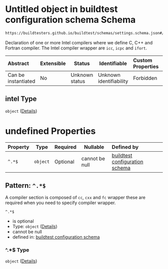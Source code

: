# Untitled object in buildtest configuration schema Schema

```txt
https://buildtesters.github.io/buildtest/schemas/settings.schema.json#/properties/compilers/properties/intel
```

Declaration of one or more Intel compilers where we define C, C++ and Fortran compiler. The Intel compiler wrapper are `icc`, `icpc` and `ifort`. 


| Abstract            | Extensible | Status         | Identifiable            | Custom Properties | Additional Properties | Access Restrictions | Defined In                                                                   |
| :------------------ | ---------- | -------------- | ----------------------- | :---------------- | --------------------- | ------------------- | ---------------------------------------------------------------------------- |
| Can be instantiated | No         | Unknown status | Unknown identifiability | Forbidden         | Allowed               | none                | [settings.schema.json\*](../out/settings.schema.json "open original schema") |

## intel Type

`object` ([Details](settings-properties-compilers-properties-intel.md))

# undefined Properties

| Property | Type     | Required | Nullable       | Defined by                                                                                                                                                                                                             |
| :------- | -------- | -------- | -------------- | :--------------------------------------------------------------------------------------------------------------------------------------------------------------------------------------------------------------------- |
| `^.*$`   | `object` | Optional | cannot be null | [buildtest configuration schema](settings-definitions-compiler_section.md "https&#x3A;//buildtesters.github.io/buildtest/schemas/settings.schema.json#/properties/compilers/properties/intel/patternProperties/^.\*$") |

## Pattern: `^.*$`

A compiler section is composed of `cc`, `cxx` and `fc` wrapper these are required when you need to specify compiler wrapper.


`^.*$`

-   is optional
-   Type: `object` ([Details](settings-definitions-compiler_section.md))
-   cannot be null
-   defined in: [buildtest configuration schema](settings-definitions-compiler_section.md "https&#x3A;//buildtesters.github.io/buildtest/schemas/settings.schema.json#/properties/compilers/properties/intel/patternProperties/^.\*$")

### ^.\*$ Type

`object` ([Details](settings-definitions-compiler_section.md))
